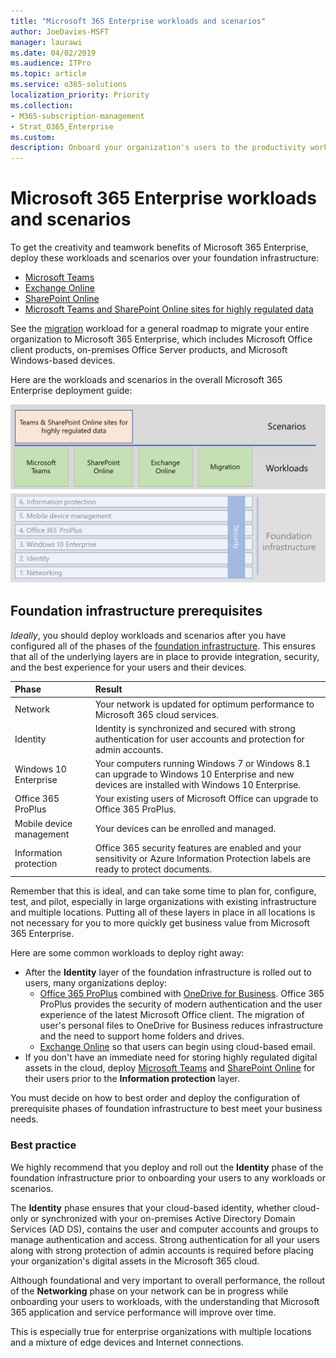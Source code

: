 ```yaml
---
title: "Microsoft 365 Enterprise workloads and scenarios"
author: JoeDavies-MSFT
manager: laurawi
ms.date: 04/02/2019
ms.audience: ITPro
ms.topic: article
ms.service: o365-solutions
localization_priority: Priority
ms.collection: 
- M365-subscription-management
- Strat_O365_Enterprise
ms.custom:
description: Onboard your organization's users to the productivity workloads of Microsoft 365 Enterprise.
---
```


# Microsoft 365 Enterprise workloads and scenarios

To get the creativity and teamwork benefits of Microsoft 365 Enterprise, deploy these workloads and scenarios over your foundation infrastructure:

- [Microsoft Teams](teams-workload.md)
- [Exchange Online](exchangeonline-workload.md)
- [SharePoint Online](sharepoint-online-onedrive-workload.md)
- [Microsoft Teams and SharePoint Online sites for highly regulated data](teams-sharepoint-online-sites-highly-regulated-data.md)

See the [migration](migration-microsoft-365-enterprise-workload.md) workload for a general roadmap to migrate your entire organization to Microsoft 365 Enterprise, which includes Microsoft Office client products, on-premises Office Server products, and Microsoft Windows-based devices.

Here are the workloads and scenarios in the overall Microsoft 365 Enterprise deployment guide:

![](./media/deploy-workloads/m365-deploy-content-arch-workloads.png)

## Foundation infrastructure prerequisites

*Ideally*, you should deploy workloads and scenarios after you have configured all of the phases of the [foundation infrastructure](deploy-foundation-infrastructure.md). This ensures that all of the underlying layers are in place to provide integration, security, and the best experience for your users and their devices.


| Phase | Result |
|:-------|:-----|
| Network | Your network is updated for optimum performance to Microsoft 365 cloud services. |
| Identity | Identity is synchronized and secured with strong authentication for user accounts and protection for admin accounts. |
| Windows 10 Enterprise | Your computers running Windows 7 or Windows 8.1 can upgrade to Windows 10 Enterprise and new devices are installed with Windows 10 Enterprise. |
| Office 365 ProPlus | Your existing users of Microsoft Office can upgrade to Office 365 ProPlus. |
| Mobile device management | Your devices can be enrolled and managed. |
| Information protection | Office 365 security features are enabled and your sensitivity or Azure Information Protection labels are ready to protect documents. |

Remember that this is ideal, and can take some time to plan for, configure, test, and pilot, especially in large organizations with existing infrastructure and multiple locations. Putting all of these layers in place in all locations is not necessary for you to more quickly get business value from Microsoft 365 Enterprise. 

Here are some common workloads to deploy right away: 

- After the **Identity** layer of the foundation infrastructure is rolled out to users, many organizations deploy:
  - [Office 365 ProPlus](office365proplus-infrastructure.md) combined with [OneDrive for Business](https://docs.microsoft.com/onedrive/plan-onedrive-enterprise). Office 365 ProPlus provides the security of modern authentication and the user experience of the latest Microsoft Office client. The migration of user's personal files to OneDrive for Business reduces infrastructure and the need to support home folders and drives.
  - [Exchange Online](exchangeonline-workload.md) so that users can begin using cloud-based email.
- If you don't have an immediate need for storing highly regulated digital assets in the cloud, deploy [Microsoft Teams](teams-workload.md) and [SharePoint Online](sharepoint-online-onedrive-workload.md) for their users prior to the **Information protection** layer.

You must decide on how to best order and deploy the configuration of prerequisite phases of foundation infrastructure to best meet your business needs.

### Best practice

We highly recommend that you deploy and roll out the **Identity** phase of the foundation infrastructure prior to onboarding your users to any workloads or scenarios.

The **Identity** phase ensures that your cloud-based identity, whether cloud-only or synchronized with your on-premises Active Directory Domain Services (AD DS), contains the user and computer accounts and groups to manage authentication and access. Strong authentication for all your users along with strong protection of admin accounts is required before placing your organization's digital assets in the Microsoft 365 cloud.

Although foundational and very important to overall performance, the rollout of the **Networking** phase on your network can be in progress while onboarding your users to workloads, with the understanding that Microsoft 365 application and service performance will improve over time.

This is especially true for enterprise organizations with multiple locations and a mixture of edge devices and Internet connections.
